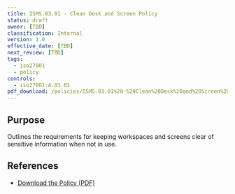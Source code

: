 ```yaml
---
title: ISMS.03.01 - Clean Desk and Screen Policy
status: draft
owner: [TBD]
classification: Internal
version: 1.0
effective_date: [TBD]
next_review: [TBD]
tags:
  - iso27001
  - policy
controls:
  - iso27001:A.03.01
pdf_download: /policies/ISMS.03.01%20-%20Clean%20Desk%20and%20Screen%20Policy.pdf
---
```


## Purpose
Outlines the requirements for keeping workspaces and screens clear of sensitive information when not in use.

## References
- [Download the Policy (PDF)](/policies/ISMS.03.01%20-%20Clean%20Desk%20and%20Screen%20Policy.pdf)
